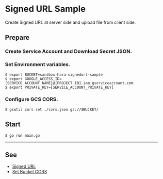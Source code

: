 # Signed URL Sample
Create Signed URL at server side and upload file from client side.

## Prepare
### Create Service Account and Download Secret JSON.

### Set Environment variables.
```console
$ export BUCKET=sandbox-hara-signedurl-sample
$ export GOOGLE_ACCESS_ID=[SERVICE_ACCOUNT_NAME]@[PROJECT_ID].iam.gserviceaccount.com
$ export PRIVATE_KEY=[SERVICE_ACCOUNT_PRIVATE_KEY]
```

### Configure GCS CORS.
```console
$ gsutil cors set ./cors.json gs://$BUCKET/ 
```

## Start
```console
$ go run main.go
```

---

## See
* [Signed URL](https://cloud.google.com/storage/docs/access-control/signed-urls)
* [Set Bucket CORS](https://cloud.google.com/storage/docs/xml-api/put-bucket-cors)
